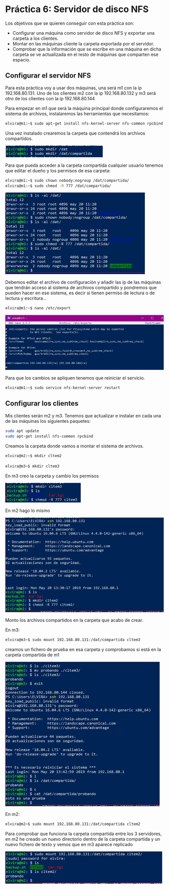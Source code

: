 # Práctica 6: Servidor de disco NFS

Los objetivos que se quieren conseguir con esta práctica son:
- Configurar una máquina como servidor de disco NFS y exportar una carpeta a los clientes.
- Montar en las máquinas cliente la carpeta exportada por el servidor.
- Comprobar que la información que se escribe en una máquina en dicha carpeta se ve actualizada en el resto de máquinas que comparten ese espacio.

## Configurar el servidor NFS
Para esta práctica voy a usar dos máquinas, una será m1 con la ip 192.168.80.131. Uno de los clientes m2 con la ip 192.168.80.132 y m3 será otro de los clientes con la ip 192.168.80.144

Para empezar en m1 que será la máquina principal donde configuraremos el sistema de archivos, instalaremos las herramientas que necesitamos:

```bash
elvira@m1:~$ sudo apt-get install nfs-kernel-server nfs-common rpcbind
```

Una vez instalado crearemos la carpeta que contendrá los archivos compartidos.

![imagen](https://github.com/layoel/SWAP2019/blob/master/PRACTICAS/Practica6/imagenes/1.JPG)

Para que pueda acceder a la carpeta compartida cualquier usuario tenemos que editar el dueño y los permisos de esa carpeta:

```bash
elvira@m1:~$ sudo chown nobody:nogroup /dat/compartida/
elvira@m1:~$ sudo chmod -R 777 /dat/compartida/
```
![imagen](https://github.com/layoel/SWAP2019/blob/master/PRACTICAS/Practica6/imagenes/2.JPG)

Debemos editar el archivo de configuración y añadir las ip de las máquinas que tendrán acceso al sistema de archivos compartido y pondremos que pueden hacer en ese sistema, es decir si tienen permiso de lectura o de lectura y escritura...

```bash
elvira@m1:~$ nano /etc/export
```
![imagen](https://github.com/layoel/SWAP2019/blob/master/PRACTICAS/Practica6/imagenes/3.JPG)

Para que los cambios se apliquen tenemos que reiniciar el servicio.

```bash
elvira@m1:~$ sudo service nfs-kernel-server restart
```

## Configurar los clientes

Mis clientes serán m2 y m3. Tenemos que actualizar e instalar en cada una de las máquinas los siguientes paquetes:

```bash
sudo apt update
sudo apt-get install nfs-common rpcbind
```

Creamos la carpeta donde vamos a montar el sistema de archivos.

```bash
elvira@m2:~$ mkdir cltem2

elvira@m3~$ mkdir cltem3
```
En m3 creo la carpeta y cambio los permisos

![imagen](https://github.com/layoel/SWAP2019/blob/master/PRACTICAS/Practica6/imagenes/4.JPG)

En m2 hago lo mismo

![imagen](https://github.com/layoel/SWAP2019/blob/master/PRACTICAS/Practica6/imagenes/6.JPG)


Monto los archivos compartidos en la carpeta que acabo de crear.

En m3:
```bash
elvira@m3~$ sudo mount 192.168.80.131:/dat/compartida cltem3
```
creamos un fichero de prueba en esa carpeta y comprobamos si está en la carpeta compartida de m1

![imagen](https://github.com/layoel/SWAP2019/blob/master/PRACTICAS/Practica6/imagenes/5.JPG)

En m2:
```bash
elvira@m2~$ sudo mount 192.168.80.131:/dat/compartida cltem2
```
Para comprobar que funciona la carpeta compartida entre los 3 servidores, en m2 he creado un nuevo directorio dentro de la carpeta compartida y un nuevo fichero de texto y vemos que en m3 aparece replicado

![imagen](https://github.com/layoel/SWAP2019/blob/master/PRACTICAS/Practica6/imagenes/7.JPG)
